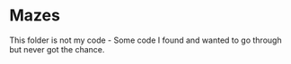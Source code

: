 # Mazes
This folder is not my code -
Some code I found and wanted to go through but never got the chance.